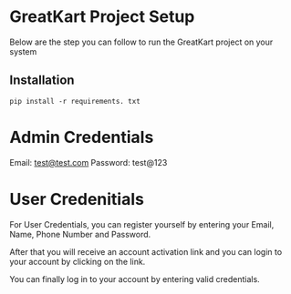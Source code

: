 # GreatKart Project Setup

Below are the step you can follow to run the GreatKart project on your system

## Installation

```
pip install -r requirements. txt
```

# Admin Credentials

Email: test@test.com
Password: test@123

# User Credenitials

For User Credentials, you can register yourself by entering your Email, Name, Phone Number and Password. 

After that you will receive an account activation link and you can login to your account by clicking on the link. 

You can finally log in to your account by entering valid credentials.